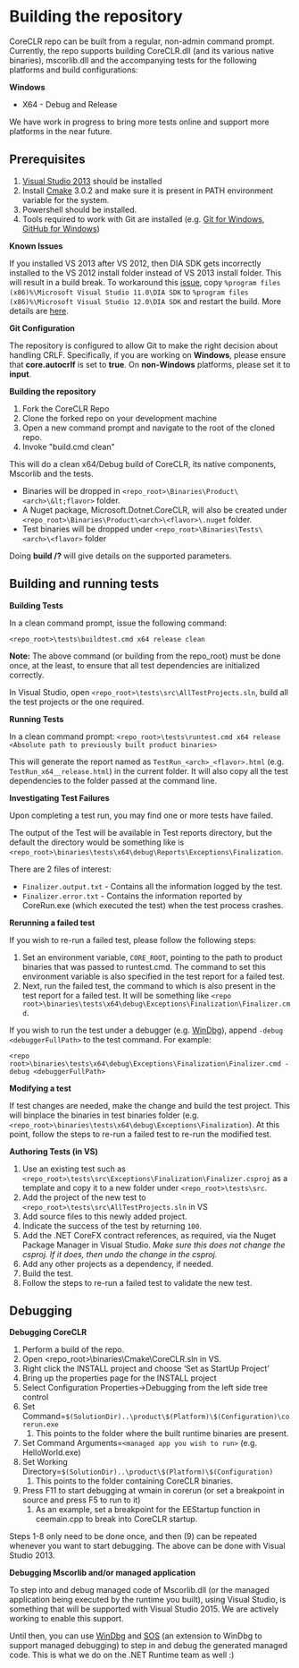 # Building the repository #

CoreCLR repo can be built from a regular, non-admin command prompt. Currently, the repo supports building CoreCLR.dll (and its various native binaries), mscorlib.dll and the accompanying tests for the following platforms and build configurations:

**Windows**

- X64 - Debug and Release

We have work in progress to bring more tests online and support more platforms in the near future.

## Prerequisites ##

1. [Visual Studio 2013](http://www.visualstudio.com/en-us/visual-studio-homepage-vs.aspx) should be installed
2. Install [Cmake](http://www.cmake.org/download/ "CMake") 3.0.2 and make sure it is present in PATH environment variable for the system.
3. Powershell should be installed.
4. Tools required to work with Git are installed (e.g. [Git for Windows](http://msysgit.github.io/), [GitHub for Windows](https://windows.github.com/))

**Known Issues**

If you installed VS 2013 after VS 2012, then DIA SDK gets incorrectly installed to the VS 2012 install folder instead of VS 2013 install folder. This will result in a build break. To workaround this [issue](https://connect.microsoft.com/VisualStudio/feedback/details/814147/dia-sdk-installed-into-wrong-directory), copy `%program files (x86)%\Microsoft Visual Studio 11.0\DIA SDK` to  `%program files (x86)%\Microsoft Visual Studio 12.0\DIA SDK` and restart the build. More details are [here](http://support.microsoft.com/kb/3035999).

**Git Configuration**

The repository is configured to allow Git to make the right decision about handling CRLF. Specifically, if you are working on **Windows**, please ensure that **core.autocrlf** is set to **true**. On **non-Windows** platforms, please set it to **input**.

**Building the repository**

1. Fork the CoreCLR Repo
2. Clone the forked repo on your development machine
3. Open a new command prompt and navigate to the root of the cloned repo.
4. Invoke "build.cmd clean"

This will do a clean x64/Debug build of CoreCLR, its native components, Mscorlib and the tests. 


- Binaries will be dropped in `<repo_root>\Binaries\Product\<arch>\&lt;flavor>` folder. 
- A Nuget package, Microsoft.Dotnet.CoreCLR, will also be created under `<repo_root>\Binaries\Product\<arch>\<flavor>\.nuget` folder. 
- Test binaries will be dropped under `<repo_root>\Binaries\Tests\<arch>\<flavor>` folder

Doing **build /?** will give details on the supported parameters.


## Building and running tests ##

**Building Tests**        

In a clean command prompt, issue the following command: 

    <repo_root>\tests\buildtest.cmd x64 release clean

**Note:** The above command (or building from the repo_root) must be done once, at the least, to ensure that all test dependencies are initialized correctly. 

In Visual Studio, open `<repo_root>\tests\src\AllTestProjects.sln`, build all the test projects or the one required.

**Running Tests**

In a clean command prompt: `<repo_root>\tests\runtest.cmd x64 release <Absolute path to previously built product binaries>`

This will generate the report named as `TestRun_<arch>_<flavor>.html` (e.g. `TestRun_x64__release.html`) in the current folder. It will also copy all the test dependencies to the folder passed at the command line.

**Investigating Test Failures**

Upon completing a test run, you may find one or more tests have failed.

The output of the Test will be available in Test reports directory, but the default the directory would be something like is `<repo_root>\binaries\tests\x64\debug\Reports\Exceptions\Finalization`.

There are 2 files of interest: 

- `Finalizer.output.txt` - Contains all the information logged by the test.
- `Finalizer.error.txt`  - Contains the information reported by CoreRun.exe (which executed the test) when the test process crashes.

**Rerunning a failed test**

If you wish to re-run a failed test, please follow the following steps:

1. Set an environment variable, `CORE_ROOT`, pointing to the path to product binaries that was passed to runtest.cmd. The command to set this environment variable is also specified in the test report for a failed test.
2. Next, run the failed test, the command to which is also present in the test report for a failed test. It will be something like `<repo root>\binaries\tests\x64\debug\Exceptions\Finalization\Finalizer.cmd`.

If you wish to run the test under a debugger (e.g. [WinDbg](http://msdn.microsoft.com/en-us/library/windows/hardware/ff551063(v=vs.85).aspx)), append `-debug <debuggerFullPath>` to the test command. For example:


    <repo root>\binaries\tests\x64\debug\Exceptions\Finalization\Finalizer.cmd -debug <debuggerFullPath>

**Modifying a test**

If test changes are needed, make the change and build the test project. This will binplace the binaries in test binaries folder (e.g. `<repo_root>\binaries\tests\x64\debug\Exceptions\Finalization`). At this point, follow the steps to re-run a failed test to re-run the modified test.

**Authoring Tests (in VS)**

1. Use an existing test such as `<repo_root>\tests\src\Exceptions\Finalization\Finalizer.csproj` as a template and copy it to a new folder under `<repo_root>\tests\src`.
2. Add the project of the new test to `<repo_root>\tests\src\AllTestProjects.sln` in VS
3. Add source files to this newly added project.
4. Indicate the success of the test by returning `100`.
5. Add the .NET CoreFX contract references, as required, via the Nuget Package Manager in Visual Studio. *Make sure this does not change the csproj. If it does, then undo the change in the csproj.*
6. Add any other projects as a dependency, if needed.
7. Build the test.
8. Follow the steps to re-run a failed test to validate the new test.


## Debugging ##

**Debugging CoreCLR**



1. Perform a build of the repo.
2. Open <repo_root>\binaries\Cmake\CoreCLR.sln in VS.
3. Right click the INSTALL project and choose ‘Set as StartUp Project’
4. Bring up the properties page for the INSTALL project
5. Select Configuration Properties->Debugging from the left side tree control
6. Set Command=`$(SolutionDir)..\product\$(Platform)\$(Configuration)\corerun.exe`
	1. This points to the folder where the built runtime binaries are present.
7. Set Command Arguments=`<managed app you wish to run>` (e.g. HelloWorld.exe)
8. Set Working Directory=`$(SolutionDir)..\product\$(Platform)\$(Configuration)`
	1. This points to the folder containing CoreCLR binaries.
9. Press F11 to start debugging at wmain in corerun (or set a breakpoint in source and press F5 to run to it)
	1. As an example, set a breakpoint for the EEStartup function in ceemain.cpp to break into CoreCLR startup.

Steps 1-8 only need to be done once, and then (9) can be repeated whenever you want to start debugging. The above can be done with Visual Studio 2013.

**Debugging Mscorlib and/or managed application**

To step into and debug managed code of Mscorlib.dll (or the managed application being executed by the runtime you built), using Visual Studio, is something that will be supported with Visual Studio 2015. We are actively working to enable this support. 

Until then, you can use [WinDbg](https://msdn.microsoft.com/en-us/library/windows/hardware/ff551063(v=vs.85).aspx) and [SOS](https://msdn.microsoft.com/en-us/library/bb190764(v=vs.110).aspx) (an extension to WinDbg to support managed debugging) to step in and debug the generated managed code. This is what we do on the .NET Runtime team as well :)